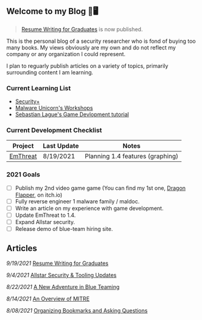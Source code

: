 ## Welcome to my Blog 🦆🖥️

> [Resume Writing for Graduates](https://steelsleuth.github.io/vigilant-meme/Resume-Writing) is now published.

This is the personal blog of a security researcher who is fond of buying too many books. My views obviously are my own and do not reflect my company or any organization I could represent. 

I plan to reguarly publish articles on a variety of topics, primarily surrounding content I am learning.

### Current Learning List
- [Security+](https://www.comptia.org/certifications/security)
- [Malware Unicorn's Workshops](https://malwareunicorn.org/#/workshops)
- [Sebastian Lague's Game Devlopment tutorial](https://www.youtube.com/watch?v=_cCGBMmMOFw&list=PLFt_AvWsXl0fnA91TcmkRyhhixX9CO3Lw&index=1)

### Current Development Checklist

| Project | Last Update | Notes | 
| - | - | - |
|[EmThreat](https://github.com/steelsleuth/EmThreat) | 8/19/2021| Planning 1.4 features (graphing) |

### 2021 Goals
- [ ] Publish my 2nd video game game (You can find my 1st one, [Dragon Flapper](https://satireninja.itch.io/dragon-flapper), on itch.io)
- [ ] Fully reverse engineer 1 malware family / maldoc.
- [ ] Write an article on my experience with game development.
- [ ] Update EmThreat to 1.4.
- [ ] Expand Allstar security.
- [ ] Release demo of blue-team hiring site.

## Articles

*9/19/2021* [Resume Writing for Graduates](https://steelsleuth.github.io/vigilant-meme/Resume-Writing)

*9/4/2021* [Allstar Security & Tooling Updates](https://steelsleuth.github.io/vigilant-meme/Allstar-Security)

*8/22/2021* [A New Adventure in Blue Teaming](https://steelsleuth.github.io/vigilant-meme/breaking-blue)

*8/14/2021* [An Overview of MITRE](https://steelsleuth.github.io/vigilant-meme/MITRE)

*8/08/2021* [Organizing Bookmarks and Asking Questions](https://steelsleuth.github.io/vigilant-meme/Organizing-Bookmarks) 

